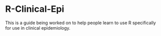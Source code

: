 # R-Clinical-Epi
This is a guide being worked on to help people learn to use R specifically for use in clinical epidemiology.

